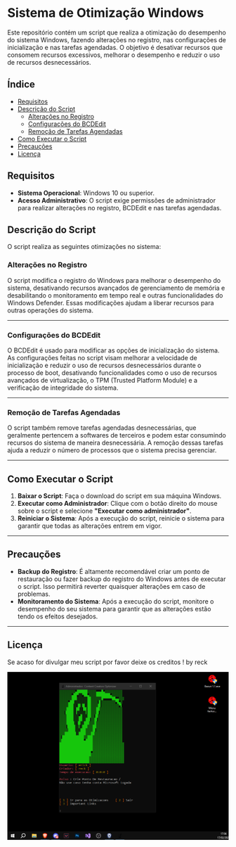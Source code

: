 # Sistema de Otimização Windows

Este repositório contém um script que realiza a otimização do desempenho do sistema Windows, fazendo alterações no registro, nas configurações de inicialização e nas tarefas agendadas. O objetivo é desativar recursos que consomem recursos excessivos, melhorar o desempenho e reduzir o uso de recursos desnecessários.

## Índice

- [Requisitos](#requisitos)
- [Descrição do Script](#descrição-do-script)
  - [Alterações no Registro](#alterações-no-registro)
  - [Configurações do BCDEdit](#configurações-do-bcdedit)
  - [Remoção de Tarefas Agendadas](#remoção-de-tarefas-agendadas)
- [Como Executar o Script](#como-executar-o-script)
- [Precauções](#precauções)
- [Licença](#licença)

## Requisitos

- **Sistema Operacional**: Windows 10 ou superior.
- **Acesso Administrativo**: O script exige permissões de administrador para realizar alterações no registro, BCDEdit e nas tarefas agendadas.

## Descrição do Script

O script realiza as seguintes otimizações no sistema:

### Alterações no Registro

O script modifica o registro do Windows para melhorar o desempenho do sistema, desativando recursos avançados de gerenciamento de memória e desabilitando o monitoramento em tempo real e outras funcionalidades do Windows Defender. Essas modificações ajudam a liberar recursos para outras operações do sistema.

---

### Configurações do BCDEdit

O BCDEdit é usado para modificar as opções de inicialização do sistema. As configurações feitas no script visam melhorar a velocidade de inicialização e reduzir o uso de recursos desnecessários durante o processo de boot, desativando funcionalidades como o uso de recursos avançados de virtualização, o TPM (Trusted Platform Module) e a verificação de integridade do sistema.

---

### Remoção de Tarefas Agendadas

O script também remove tarefas agendadas desnecessárias, que geralmente pertencem a softwares de terceiros e podem estar consumindo recursos do sistema de maneira desnecessária. A remoção dessas tarefas ajuda a reduzir o número de processos que o sistema precisa gerenciar.

---

## Como Executar o Script

1. **Baixar o Script**: Faça o download do script em sua máquina Windows.
2. **Executar como Administrador**: Clique com o botão direito do mouse sobre o script e selecione **"Executar como administrador"**.
3. **Reiniciar o Sistema**: Após a execução do script, reinicie o sistema para garantir que todas as alterações entrem em vigor.

---

## Precauções

- **Backup do Registro**: É altamente recomendável criar um ponto de restauração ou fazer backup do registro do Windows antes de executar o script. Isso permitirá reverter quaisquer alterações em caso de problemas.
- **Monitoramento do Sistema**: Após a execução do script, monitore o desempenho do seu sistema para garantir que as alterações estão tendo os efeitos desejados.

---

## Licença

Se acaso for divulgar meu script por favor deixe os creditos ! by reck

![Optimizer Image](https://github.com/erick144hz/Creators/blob/main/tlgd%20ne.png?raw=true)
